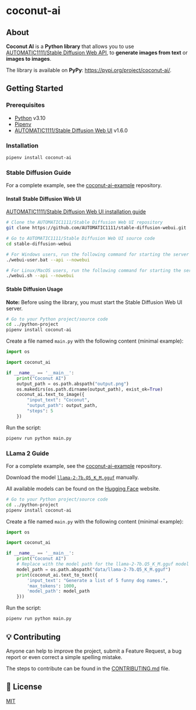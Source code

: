 # coconut-ai

## About

**Coconut AI** is a **Python library** that allows you to use [AUTOMATIC1111/Stable Diffusion Web API](https://github.com/AUTOMATIC1111/stable-diffusion-webui), to **generate images from text** or **images to images**.

The library is available on **PyPy**: <https://pypi.org/project/coconut-ai/>.

## Getting Started

### Prerequisites

- [Python](https://www.python.org/) v3.10
- [Pipenv](https://pipenv.pypa.io/)
- [AUTOMATIC1111/Stable Diffusion Web UI](https://github.com/AUTOMATIC1111/stable-diffusion-webui) v1.6.0

### Installation

```sh
pipenv install coconut-ai
```

### Stable Diffusion Guide

For a complete example, see the [coconut-ai-example](https://github.com/sae-llm-coconut/coconut-ai-example) repository.

#### Install Stable Diffusion Web UI

[AUTOMATIC1111/Stable Diffusion Web UI installation guide](https://github.com/AUTOMATIC1111/stable-diffusion-webui?tab=readme-ov-file#installation-and-running)

```sh
# Clone the AUTOMATIC1111/Stable Diffusion Web UI repository
git clone https://github.com/AUTOMATIC1111/stable-diffusion-webui.git

# Go to AUTOMATIC1111/Stable Diffusion Web UI source code
cd stable-diffusion-webui

# For Windows users, run the following command for starting the server
./webui-user.bat --api --nowebui

# For Linux/MacOS users, run the following command for starting the server
./webui.sh --api --nowebui
```

#### Stable Diffusion Usage

**Note:** Before using the library, you must start the Stable Diffusion Web UI server.

```sh
# Go to your Python project/source code
cd ../python-project
pipenv install coconut-ai
```

Create a file named `main.py` with the following content (minimal example):

```py
import os

import coconut_ai

if __name__ == '__main__':
    print("Coconut AI")
    output_path = os.path.abspath("output.png")
    os.makedirs(os.path.dirname(output_path), exist_ok=True)
    coconut_ai.text_to_image({
        "input_text": "Coconut",
        "output_path": output_path,
        "steps": 5
    })
```

Run the script:

```sh
pipenv run python main.py
```

### LLama 2 Guide

For a complete example, see the [coconut-ai-example](https://github.com/sae-llm-coconut/coconut-ai-example) repository.

Download the model [`llama-2-7b.Q5_K_M.gguf`](https://huggingface.co/TheBloke/Llama-2-7B-GGUF/blob/main/llama-2-7b.Q5_K_M.gguf) manually.

All available models can be found on the [Hugging Face](https://huggingface.co/TheBloke/Llama-2-7B-GGUF#provided-files) website.

```sh
# Go to your Python project/source code
cd ../python-project
pipenv install coconut-ai
```

Create a file named `main.py` with the following content (minimal example):

```py
import os

import coconut_ai

if __name__ == '__main__':
    print("Coconut AI")
    # Replace with the model path for the llama-2-7b.Q5_K_M.gguf model downloaded manually
    model_path = os.path.abspath("data/llama-2-7b.Q5_K_M.gguf")
    print(coconut_ai.text_to_text({
        'input_text': "Generate a list of 5 funny dog names.",
        'max_tokens': 1000,
        'model_path': model_path
    }))
```

Run the script:

```sh
pipenv run python main.py
```

## 💡 Contributing

Anyone can help to improve the project, submit a Feature Request, a bug report or even correct a simple spelling mistake.

The steps to contribute can be found in the [CONTRIBUTING.md](./CONTRIBUTING.md) file.

## 📄 License

[MIT](./LICENSE)
